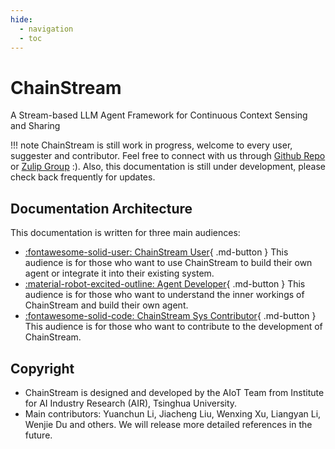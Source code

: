 ```yaml
---
hide:
  - navigation
  - toc
---
```


# ChainStream

A Stream-based LLM Agent Framework for Continuous Context Sensing and Sharing

!!! note
    ChainStream is still work in progress, welcome to every user, suggester and contributor. Feel free to connect with us through [Github Repo](https://github.com/MobileLLM/ChainStream) or [Zulip Group](https://mobilellm.zulipchat.com/#narrow/stream/419866-web-public/topic/ChainStream) :).
    Also, this documentation is still under development, please check back frequently for updates.

## Documentation Architecture

This documentation is written for three main audiences:

- [:fontawesome-solid-user: ChainStream User](UserGuide/INSTALLATION/){ .md-button } This audience is for those who want to use ChainStream to build their own agent or integrate it into their existing system.
- [:material-robot-excited-outline: Agent Developer](AgentDevelopmentGuide/AGENT_DEVELOPMENT_OVERVIEW/){ .md-button } This audience is for those who want to understand the inner workings of ChainStream and build their own agent.
- [:fontawesome-solid-code: ChainStream Sys Contributor](ChainStreamDevelopmentGuide/CHAINSTREAM_SYS_DEVELOPMENT_OVERVIEW/){ .md-button } This audience is for those who want to contribute to the development of ChainStream.

## Copyright
- ChainStream is designed and developed by the AIoT Team from Institute for AI Industry Research (AIR), Tsinghua University. 
- Main contributors: Yuanchun Li, Jiacheng Liu, Wenxing Xu, Liangyan Li, Wenjie Du and others. We will release more detailed references in the future.
